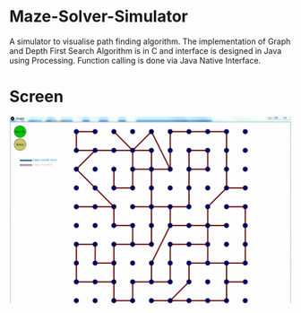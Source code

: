 # Maze-Solver-Simulator
A simulator to visualise path finding algorithm. The implementation of Graph and Depth First Search Algorithm is in C and interface is 
designed in Java using Processing. Function calling is done via Java Native Interface. 

# Screen
![screen](./screens/simulator.gif)
